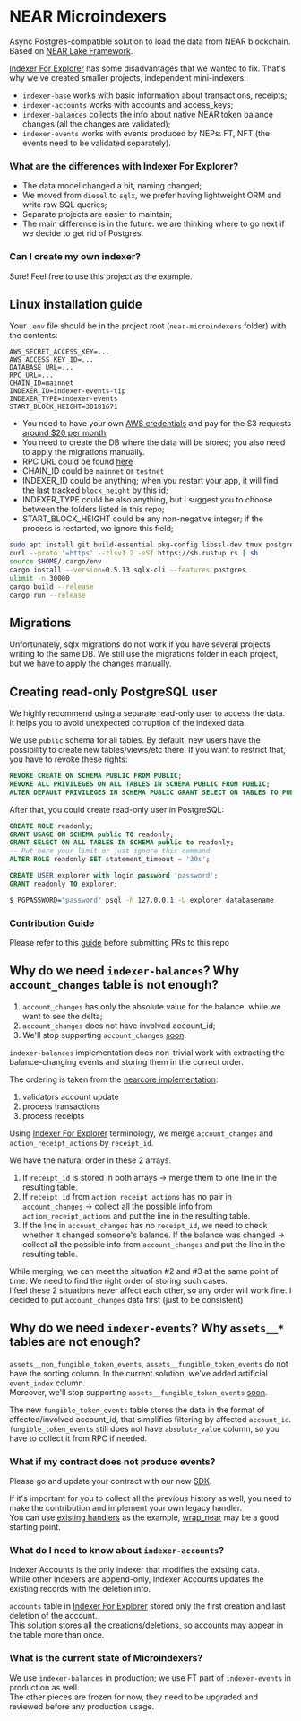 # NEAR Microindexers

Async Postgres-compatible solution to load the data from NEAR blockchain.
Based on [NEAR Lake Framework](https://github.com/near/near-lake-framework-rs).

[Indexer For Explorer](https://github.com/near/near-indexer-for-explorer) has some disadvantages that we wanted to fix.
That's why we've created smaller projects, independent mini-indexers:
- `indexer-base` works with basic information about transactions, receipts;
- `indexer-accounts` works with accounts and access_keys;
- `indexer-balances` collects the info about native NEAR token balance changes (all the changes are validated);
- `indexer-events` works with events produced by NEPs: FT, NFT (the events need to be validated separately).

### What are the differences with Indexer For Explorer?

- The data model changed a bit, naming changed;
- We moved from `diesel` to `sqlx`, we prefer having lightweight ORM and write raw SQL queries;
- Separate projects are easier to maintain;
- The main difference is in the future: we are thinking where to go next if we decide to get rid of Postgres.

### Can I create my own indexer?

Sure!
Feel free to use this project as the example.

## Linux installation guide

Your `.env` file should be in the project root (`near-microindexers` folder) with the contents:
```
AWS_SECRET_ACCESS_KEY=...
AWS_ACCESS_KEY_ID=...
DATABASE_URL=...
RPC_URL=...
CHAIN_ID=mainnet
INDEXER_ID=indexer-events-tip
INDEXER_TYPE=indexer-events
START_BLOCK_HEIGHT=30181671
```

- You need to have your own [AWS credentials](https://docs.near.org/tutorials/indexer/credentials) and pay for the S3 requests [around $20 per month](https://github.com/near/near-lake-framework-rs#cost-estimates);
- You need to create the DB where the data will be stored; you also need to apply the migrations manually.
- RPC URL could be found [here](https://docs.near.org/api/rpc/providers)
- CHAIN_ID could be `mainnet` or `testnet`
- INDEXER_ID could be anything; when you restart your app, it will find the last tracked `block_height` by this id;
- INDEXER_TYPE could be also anything, but I suggest you to choose between the folders listed in this repo;
- START_BLOCK_HEIGHT could be any non-negative integer; if the process is restarted, we ignore this field;

```bash
sudo apt install git build-essential pkg-config libssl-dev tmux postgresql-client libpq-dev -y
curl --proto '=https' --tlsv1.2 -sSf https://sh.rustup.rs | sh
source $HOME/.cargo/env
cargo install --version=0.5.13 sqlx-cli --features postgres
ulimit -n 30000
cargo build --release
cargo run --release
```

## Migrations

Unfortunately, sqlx migrations do not work if you have several projects writing to the same DB.
We still use the migrations folder in each project, but we have to apply the changes manually.

## Creating read-only PostgreSQL user

We highly recommend using a separate read-only user to access the data.
It helps you to avoid unexpected corruption of the indexed data.

We use `public` schema for all tables.
By default, new users have the possibility to create new tables/views/etc there.
If you want to restrict that, you have to revoke these rights:

```sql
REVOKE CREATE ON SCHEMA PUBLIC FROM PUBLIC;
REVOKE ALL PRIVILEGES ON ALL TABLES IN SCHEMA PUBLIC FROM PUBLIC;
ALTER DEFAULT PRIVILEGES IN SCHEMA PUBLIC GRANT SELECT ON TABLES TO PUBLIC;
```

After that, you could create read-only user in PostgreSQL:

```sql
CREATE ROLE readonly;
GRANT USAGE ON SCHEMA public TO readonly;
GRANT SELECT ON ALL TABLES IN SCHEMA public to readonly;
-- Put here your limit or just ignore this command
ALTER ROLE readonly SET statement_timeout = '30s';

CREATE USER explorer with login password 'password';
GRANT readonly TO explorer;
```

```bash
$ PGPASSWORD="password" psql -h 127.0.0.1 -U explorer databasename
```

### Contribution Guide

Please refer to this [guide](https://github.com/near/near-indexer-for-explorer/blob/master/CONTRIBUTING.md) before submitting PRs to this repo

## Why do we need `indexer-balances`? Why `account_changes` table is not enough?

1. `account_changes` has only the absolute value for the balance, while we want to see the delta;
2. `account_changes` does not have involved account_id;
3. We'll stop supporting `account_changes` [soon](https://github.com/near/near-indexer-for-explorer/discussions/351).

`indexer-balances` implementation does non-trivial work with extracting the balance-changing events and storing them in the correct order.

The ordering is taken from the [nearcore implementation](https://github.com/near/nearcore/blob/master/runtime/runtime/src/lib.rs#L1136):
1. validators account update
2. process transactions
3. process receipts

Using [Indexer For Explorer](https://github.com/near/near-indexer-for-explorer) terminology, we merge `account_changes` and `action_receipt_actions` by `receipt_id`.

We have the natural order in these 2 arrays.
1. If `receipt_id` is stored in both arrays -> merge them to one line in the resulting table.
2. If `receipt_id` from `action_receipt_actions` has no pair in `account_changes` -> collect all the possible info from `action_receipt_actions` and put the line in the resulting table.
3. If the line in `account_changes` has no `receipt_id`, we need to check whether it changed someone's balance. If the balance was changed -> collect all the possible info from `account_changes` and put the line in the resulting table.

While merging, we can meet the situation #2 and #3 at the same point of time.
We need to find the right order of storing such cases.  
I feel these 2 situations never affect each other, so any order will work fine.
I decided to put `account_changes` data first (just to be consistent)

## Why do we need `indexer-events`? Why `assets__*` tables are not enough?

`assets__non_fungible_token_events`, `assets__fungible_token_events` do not have the sorting column.
In the current solution, we've added artificial `event_index` column.  
Moreover, we'll stop supporting `assets__fungible_token_events` [soon](https://github.com/near/near-indexer-for-explorer/discussions/351).

The new `fungible_token_events` table stores the data in the format of affected/involved account_id, that simplifies filtering by affected `account_id`.  
`fungible_token_events` still does not have `absolute_value` column, so you have to collect it from RPC if needed.

### What if my contract does not produce events?

Please go and update your contract with our new [SDK](https://github.com/near/near-sdk-rs).

If it's important for you to collect all the previous history as well, you need to make the contribution and implement your own legacy handler.  
You can use [existing handlers](src/db_adapters/coin/legacy) as the example, [wrap_near](src/db_adapters/coin/legacy/wrap_near.rs) may be a good starting point.

### What do I need to know about `indexer-accounts`?

Indexer Accounts is the only indexer that modifies the existing data.  
While other indexers are append-only, Indexer Accounts updates the existing records with the deletion info.

`accounts` table in [Indexer For Explorer](https://github.com/near/near-indexer-for-explorer) stored only the first creation and last deletion of the account.  
This solution stores all the creations/deletions, so accounts may appear in the table more than once.

### What is the current state of Microindexers?

We use `indexer-balances` in production; we use FT part of `indexer-events` in production as well.  
The other pieces are frozen for now, they need to be upgraded and reviewed before any production usage.
